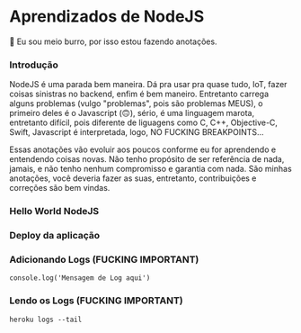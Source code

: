 # Aprendizados de NodeJS
🐸 Eu sou meio burro, por isso estou fazendo anotações.


### Introdução

NodeJS é uma parada bem maneira. Dá pra usar pra quase tudo, IoT, fazer coisas sinistras no backend, enfim é bem maneiro. Entretanto carrega alguns problemas (vulgo "problemas", pois são problemas MEUS), o primeiro deles é o Javascript (🙃), sério, é uma linguagem marota, entretanto difícil, pois diferente de liguagens como C, C++, Objective-C, Swift, Javascript é interpretada, logo, NO FUCKING BREAKPOINTS... 

Essas anotações vão evoluir aos poucos conforme eu for aprendendo e entendendo coisas novas. Não tenho propósito de ser referência de nada, jamais, e não tenho nenhum compromisso e garantia com nada. São minhas anotações, você deveria fazer as suas, entretanto, contribuições e correções são bem vindas. 

### Hello World NodeJS

### Deploy da aplicação

### Adicionando Logs (FUCKING IMPORTANT)

```
console.log('Mensagem de Log aqui')
```

### Lendo os Logs (FUCKING IMPORTANT)

```
heroku logs --tail
```
